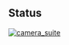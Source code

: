## Status

[![camera_suite](https://catalog.flipperzero.one/application/camera_suite/widget)](https://catalog.flipperzero.one/application/camera_suite/page)
